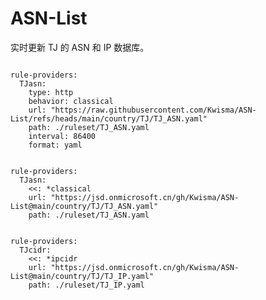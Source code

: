 
# ASN-List

实时更新 TJ 的 ASN 和 IP 数据库。

<pre><code class="language-javascript">
rule-providers:
  TJasn:
    type: http
    behavior: classical
    url: "https://raw.githubusercontent.com/Kwisma/ASN-List/refs/heads/main/country/TJ/TJ_ASN.yaml"
    path: ./ruleset/TJ_ASN.yaml
    interval: 86400
    format: yaml
</code></pre>

<pre><code class="language-javascript">
rule-providers:
  TJasn:
    <<: *classical
    url: "https://jsd.onmicrosoft.cn/gh/Kwisma/ASN-List@main/country/TJ/TJ_ASN.yaml"
    path: ./ruleset/TJ_ASN.yaml
</code></pre>

<pre><code class="language-javascript">
rule-providers:
  TJcidr:
    <<: *ipcidr
    url: "https://jsd.onmicrosoft.cn/gh/Kwisma/ASN-List@main/country/TJ/TJ_IP.yaml"
    path: ./ruleset/TJ_IP.yaml
</code></pre>